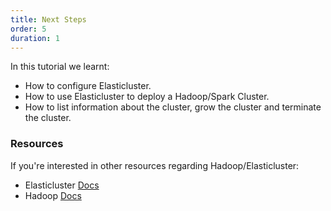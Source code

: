 ```yaml
---
title: Next Steps
order: 5
duration: 1
---
```


In this tutorial we learnt:

- How to configure Elasticluster.
- How to use Elasticluster to deploy a Hadoop/Spark Cluster.
- How to list information about the cluster, grow the cluster and terminate the cluster.

### Resources
If you're interested in other resources regarding Hadoop/Elasticluster:

- Elasticluster [Docs](https://elasticluster.readthedocs.org/)
- Hadoop [Docs](https://hadoop.apache.org/docs/stable/hadoop-project-dist/hadoop-common/ClusterSetup.html)